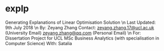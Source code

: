 # explp

Generating Explanations of Linear Optimisation Solution
\n
Last Updated: 9th July 2018
\n
By:   Zeyang Zhang
Contact:  zeyang.zhang.17@ucl.ac.uk (University Email)
          zeyang.zhang@qq.com (Personal Email)
\n
For:  Dissertation Project for UCL MSc Business Analytics (with specialisation in Computer Science)
With: Satalia 
